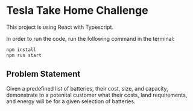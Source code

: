 # Tesla Take Home Challenge

This project is using React with Typescript.

In order to run the code, run the following command in the terminal:

```bash
npm install
npm run start
```

## Problem Statement

Given a predefined list of batteries, their cost, size, and capacity, demonstrate to a potenital customer what their costs, land requirements, and energy will be for a given selection of batteries.
